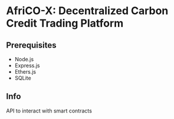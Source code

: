 # AfriCO-X: Decentralized Carbon Credit Trading Platform
## Prerequisites
- Node.js
- Express.js
- Ethers.js
- SQLite

## Info
API to interact with smart contracts
